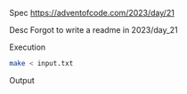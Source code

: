 Spec https://adventofcode.com/2023/day/21

Desc Forgot to write a readme in 2023/day_21

Execution

```bash
make < input.txt
```

Output

```
```


